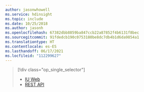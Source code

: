 ```yaml
---
author: jasonwhowell
ms.service: hdinsight
ms.topic: include
ms.date: 10/25/2018
ms.author: jasonh
ms.openlocfilehash: 67382dbb8859ba847ccb22a87852f4b6131f8bec
ms.sourcegitcommit: 91fdedcb190c0753180be8dc7db4b1d6da9854a1
ms.translationtype: HT
ms.contentlocale: es-ES
ms.lasthandoff: 06/17/2021
ms.locfileid: "112299627"
---
```

> [!div class="op_single_selector"]
> * [IU Web](../hdinsight-hadoop-manage-ambari.md)
> * [REST API](../hdinsight-hadoop-manage-ambari-rest-api.md)
> 
